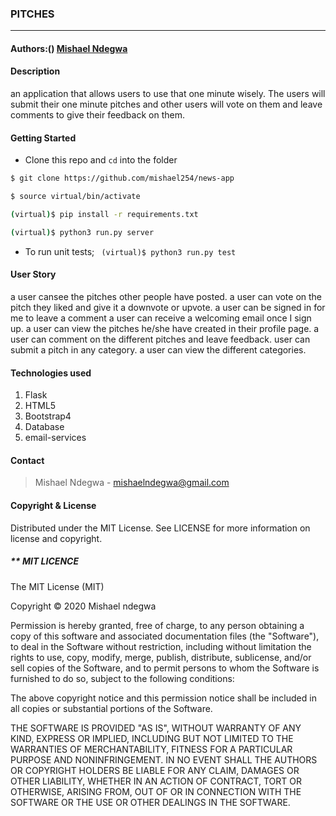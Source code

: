 ### **PITCHES**

****
#### Authors:() [Mishael Ndegwa](https://github.com/mishael254)

#### **Description**
an application that allows users to use that one minute wisely. The users will submit their one minute pitches and other users will vote on them and leave comments to give their feedback on them.

#### Getting Started
- Clone this repo and ```cd``` into the folder
```sh 
$ git clone https://github.com/mishael254/news-app

$ source virtual/bin/activate

(virtual)$ pip install -r requirements.txt

(virtual)$ python3 run.py server
```
- To run unit tests; ``` (virtual)$ python3 run.py test```

#### **User Story**
a user cansee the pitches other people have posted.
a user can vote on the pitch they liked and give it a downvote or upvote.
a user can be signed in for me to leave a comment
a user can receive a welcoming email once I sign up.
a user can view the pitches he/she have created in their profile page.
a user can comment on the different pitches and leave feedback.
user can submit a pitch in any category.
 a user can view the different categories.

#### **Technologies used**
1. Flask
2. HTML5
3. Bootstrap4
4. Database
5. email-services

#### **Contact**

>Mishael Ndegwa - mishaelndegwa@gmail.com

#### **Copyright & License**
Distributed under the MIT License. See LICENSE for more information on license and copyright. 


#####  ** MIT LICENCE

The MIT License (MIT)

Copyright © 2020 Mishael ndegwa

Permission is hereby granted, free of charge, to any person obtaining a copy of this software and associated documentation files (the "Software"), to deal in the Software without restriction, including without limitation the rights to use, copy, modify, merge, publish, distribute, sublicense, and/or sell copies of the Software, and to permit persons to whom the Software is furnished to do so, subject to the following conditions:

The above copyright notice and this permission notice shall be included in all copies or substantial portions of the Software.

THE SOFTWARE IS PROVIDED "AS IS", WITHOUT WARRANTY OF ANY KIND, EXPRESS OR IMPLIED, INCLUDING BUT NOT LIMITED TO THE WARRANTIES OF MERCHANTABILITY, FITNESS FOR A PARTICULAR PURPOSE AND NONINFRINGEMENT. IN NO EVENT SHALL THE AUTHORS OR COPYRIGHT HOLDERS BE LIABLE FOR ANY CLAIM, DAMAGES OR OTHER LIABILITY, WHETHER IN AN ACTION OF CONTRACT, TORT OR OTHERWISE, ARISING FROM, OUT OF OR IN CONNECTION WITH THE SOFTWARE OR THE USE OR OTHER DEALINGS IN THE SOFTWARE.